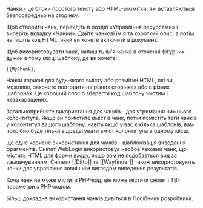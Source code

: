 Чанки - це блоки простого тексту або HTML-розмітки, які вставляються безпосередньо на сторінку.

Щоб створити чанк, перейдіть в розділ «Управління ресурсами» і виберіть вкладку «Чанки». Дайте чанкові ім'я та короткий опис, а потім напишіть код HTML, який ви хочете включити в документ.

Щоб використовувати чанк, напишіть ім'я чанка в оточенні фігурних дужок в тому місці шаблону, де ви хочете:
```
{{MyChunk}}
```
Чанки корисні для будь-якого вмісту або розмітки HTML, які ви, можливо, захочете повторити на різних сторінках або в різних шаблонах. Це хороший спосіб зберегти код шаблону чистим і незахаращених.

Загальноприйняте використання для чанків - для утримання нижнього колонтитула. Якщо ви помістите вміст в чанк, потім помістіть теги чанків у колонтитул вашого шаблону, навіть якщо у вас є кілька шаблонів, вам потрібно буде тільки відредагувати вміст колонтитула в одному місці.

ще одне корисне використання для чанків - шаблонізація виведення фрагментів. Сніпет WebLogin використовує необов'язковий чанк, що містить HTML для форми входу, якщо вам не подобається вид за замовчуванням. Сніпети [[Ditto]] та [[Wayfinder]] також використовують чанки для управління зовнішнім виглядом виведення результатів.

Хоча чанк не може містити PHP-код, він може містити сніпет і ТB-параметри з PHP-кодом.

Більш докладне використання чанків дивіться в Посібнику розробника.

